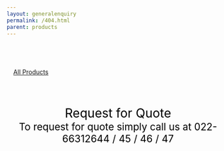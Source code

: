 ```yaml
---
layout: generalenquiry
permalink: /404.html
parent: products
---
```


<br/>
<div style="padding-left: 15px; margin-top: 40px;">
     <div data-spy="affix" data-offset-top="300" style="left: 15px;">
        <a href="/pages/products" class="btn btn-primary btn-sm">
           All Products
        </a>  
    </div>
</div>
<br/>
<br/>
<br/>
<br/>
<center>
   <div style="font-size: 200%; text-align: center; color: black;">
        Request for Quote
   </div>
   <div style="font-size: 160%; text-align: center; color: black;">
        To request for quote simply call us at 022-66312644 / 45 / 46 / 47
   </div>
 
</center>
